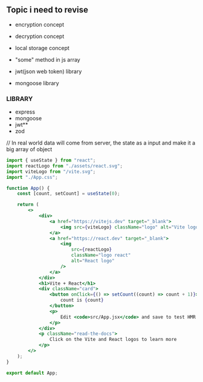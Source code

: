 <!-- date - 18/8/24   -->

## Topic i need to revise

-   encryption concept
-   decryption concept
-   local storage concept
-   "some" method in js array

-   jwt(json web token) library
-   mongoose library

### LIBRARY

-   express
-   mongoose
-   jwt\*\*
-   zod

// In real world data will come from server, the state as a input and make it a big array of object

```jsx
import { useState } from "react";
import reactLogo from "./assets/react.svg";
import viteLogo from "/vite.svg";
import "./App.css";

function App() {
    const [count, setCount] = useState(0);

    return (
        <>
            <div>
                <a href="https://vitejs.dev" target="_blank">
                    <img src={viteLogo} className="logo" alt="Vite logo" />
                </a>
                <a href="https://react.dev" target="_blank">
                    <img
                        src={reactLogo}
                        className="logo react"
                        alt="React logo"
                    />
                </a>
            </div>
            <h1>Vite + React</h1>
            <div className="card">
                <button onClick={() => setCount((count) => count + 1)}>
                    count is {count}
                </button>
                <p>
                    Edit <code>src/App.jsx</code> and save to test HMR
                </p>
            </div>
            <p className="read-the-docs">
                Click on the Vite and React logos to learn more
            </p>
        </>
    );
}

export default App;
```
